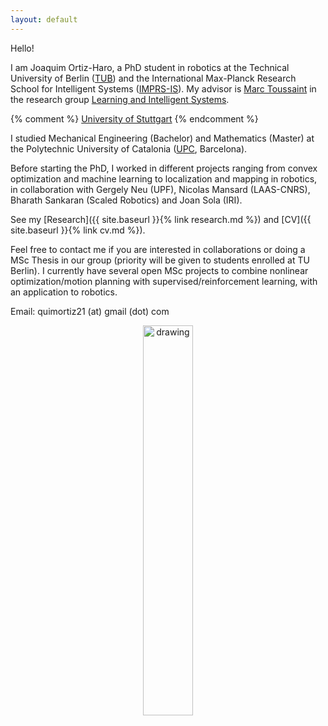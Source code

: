 ```yaml
---
layout: default
---
```




Hello!

I am Joaquim Ortiz-Haro, a PhD student in robotics at the Technical University of Berlin ([TUB](https://www.tu.berlin/)) and the International Max-Planck Research School for Intelligent Systems ([IMPRS-IS](https://imprs.is.mpg.de/)). My advisor is [Marc Toussaint](https://www.user.tu-berlin.de/mtoussai/index.html) in the research group [Learning and Intelligent Systems](https://argmin.lis.tu-berlin.de/).

{% comment %} [University of Stuttgart](https://www.uni-stuttgart.de/en/) {% endcomment %}

I studied Mechanical Engineering (Bachelor) and Mathematics (Master) at the Polytechnic University of Catalonia ([UPC](https://www.upc.edu/en?set_language=en), Barcelona). 

Before starting the PhD, I worked in different projects ranging from convex optimization and machine learning to localization and mapping in robotics, in collaboration with Gergely Neu (UPF), Nicolas Mansard (LAAS-CNRS), Bharath Sankaran (Scaled Robotics) and Joan Sola (IRI). 

<!-- <div style="text-align: center;"> -->
<!-- <img src="{{site.url}}/images/20210103_170909.jpeg" style="width: 40%;"> -->
<!-- </div> -->



See my [Research]({{ site.baseurl }}{% link research.md %}) and [CV]({{ site.baseurl }}{% link cv.md %}).



Feel free to contact me if you are interested in collaborations or doing a MSc Thesis in our group (priority will be given to students enrolled at TU Berlin). I currently have several open MSc projects to combine nonlinear optimization/motion planning with supervised/reinforcement learning, with an application to robotics.

Email: quimortiz21 (at) gmail (dot) com



<div style="text-align: center">
<img src="{{ site.baseurl }}/images/IMG_0667bw.jpg" alt="drawing" width="40%"/>
</div>




